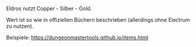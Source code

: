 Eldros nutzt Copper - Silber - Gold.

Wert ist so wie in offiziellen Büchern beschrieben (allerdings ohne Electrum zu nutzen).

Beispiele: https://dungeonmastertools.github.io/items.html